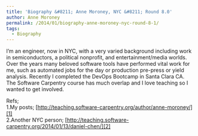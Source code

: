 ```yaml
---
title: 'Biography &#8211; Anne Moroney, NYC &#8211; Round 8.0'
author: Anne Moroney
permalink: /2014/01/biography-anne-moroney-nyc-round-8-1/
tags:
  - Biography
---
```

I&#8217;m an engineer, now in NYC, with a very varied background including work in semiconductors, a political nonprofit, and entertainment/media worlds. Over the years many beloved software tools have performed vital work for me, such as automated jobs for the day or production pre-press or yield analysis. Recently I completed the DevOps Bootcamp in Santa Clara CA. The Software Carpentry course has much overlap and I love teaching so I wanted to get involved.

Refs;  
1.My posts; [http://teaching.software-carpentry.org/author/anne-moroney/][1]  
2.Another NYC person; [http://teaching.software-carpentry.org/2014/01/13/daniel-chen/][2]

 [1]: http://teaching.software-carpentry.org/author/anne-moroney/ "http://teaching.software-carpentry.org/author/anne-moroney/"
 [2]: http://teaching.software-carpentry.org/2014/01/13/daniel-chen/ "http://teaching.software-carpentry.org/2014/01/13/daniel-chen/"
